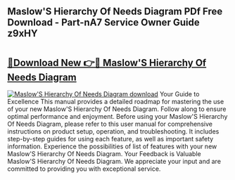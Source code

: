 ## Maslow'S Hierarchy Of Needs Diagram PDf Free Download - Part-nA7 Service Owner Guide z9xHY

# <h2><a href="http://dfmo9co.blite.top/?on=Maslow%27S+Hierarchy+Of+Needs+Diagram">🔗Download New 👉🔴 Maslow'S Hierarchy Of Needs Diagram</a></h2>

[![Maslow'S Hierarchy Of Needs Diagram download](https://i.imgur.com/lujVjoI.png)](http://dfmo9co.blite.top/?on=Maslow%27S+Hierarchy+Of+Needs+Diagram)
Your Guide to Excellence This manual provides a detailed roadmap for mastering the use of your new Maslow'S Hierarchy Of Needs Diagram. Follow along to ensure optimal performance and enjoyment. Before using your Maslow'S Hierarchy Of Needs Diagram, please refer to this user manual for comprehensive instructions on product setup, operation, and troubleshooting. It includes step-by-step guides for using each feature, as well as important safety information. Experience the possibilities of list of features with your new Maslow'S Hierarchy Of Needs Diagram. Your Feedback is Valuable Maslow'S Hierarchy Of Needs Diagram. We appreciate your input and are committed to providing you with exceptional service.

